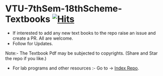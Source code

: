 


# VTU-7thSem-18thScheme-Textbooks [![Hits](https://hits.seeyoufarm.com/api/count/incr/badge.svg?url=https%3A%2F%2Fgithub.com%2FSANJAY-NT%2FVTU-7thSem-18thScheme-Textbooks&count_bg=%2379C83D&title_bg=%23555555&icon=&icon_color=%23E7E7E7&title=Views&edge_flat=false)](https://hits.seeyoufarm.com)





- If interested to add any new text books to the repo raise an issue and create a PR. All are welcome.
- Follow for Updates.
       

Note:- The Textbook Pdf may be subjected to copyrights.
(Share and Star the repo if you like.) 
 
    
- For lab programs and other resources :- 
Go to -> [Index Repo](https://github.com/SANJAY-NT/VTU-Resources).
